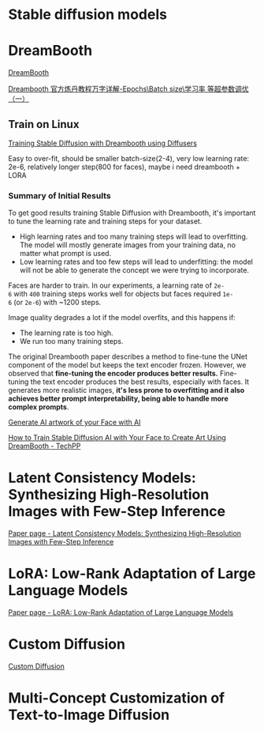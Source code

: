 # Stable diffusion models

# D**reamBooth**

[DreamBooth](https://huggingface.co/docs/diffusers/training/dreambooth)

[Dreambooth 官方炼丹教程万字详解-Epochs\\Batch size\\学习率 等超参数调优 （一）](https://mp.weixin.qq.com/s/8ECZ5xaUF20AqMU3jb2Zqg)

## Train on Linux

[Training Stable Diffusion with Dreambooth using Diffusers](https://huggingface.co/blog/dreambooth)

Easy to over-fit, should be smaller batch-size(2-4), very low learning rate: 2e-6, relatively longer step(800 for faces), maybe i need dreambooth + LORA

### **Summary of Initial Results**

To get good results training Stable Diffusion with Dreambooth, it's important to tune the learning rate and training steps for your dataset.

- High learning rates and too many training steps will lead to overfitting. The model will mostly generate images from your training data, no matter what prompt is used.
- Low learning rates and too few steps will lead to underfitting: the model will not be able to generate the concept we were trying to incorporate.

Faces are harder to train. In our experiments, a learning rate of `2e-6` with `400` training steps works well for objects but faces required `1e-6` (or `2e-6`) with ~1200 steps.

Image quality degrades a lot if the model overfits, and this happens if:

- The learning rate is too high.
- We run too many training steps.

The original Dreambooth paper describes a method to fine-tune the UNet component of the model but keeps the text encoder frozen. However, we observed that **fine-tuning the encoder produces better results.** Fine-tuning the text encoder produces the best results, especially with faces. It generates more realistic images, **it's less prone to overfitting and it also achieves better prompt interpretability, being able to handle more complex prompts**.

[Generate AI artwork of your Face with AI](https://medium.com/@gollulikithraj/generate-ai-artwork-of-your-face-with-ai-bee8660f09b4)

[How to Train Stable Diffusion AI with Your Face to Create Art Using DreamBooth - TechPP](https://techpp.com/2022/10/10/how-to-train-stable-diffusion-ai-dreambooth/)

# **Latent Consistency Models: Synthesizing High-Resolution Images with Few-Step Inference**

[Paper page - Latent Consistency Models: Synthesizing High-Resolution Images with   Few-Step Inference](https://huggingface.co/papers/2310.04378)

[](https://arxiv.org/pdf/2310.04378.pdf)

# **LoRA: Low-Rank Adaptation of Large Language Models**

[Paper page - LoRA: Low-Rank Adaptation of Large Language Models](https://huggingface.co/papers/2106.09685)

[](https://arxiv.org/pdf/2106.09685.pdf)

# **Custom Diffusion**

[Custom Diffusion](https://huggingface.co/docs/diffusers/training/custom_diffusion)

# **Multi-Concept Customization of Text-to-Image Diffusion**

[](https://arxiv.org/pdf/2212.04488.pdf)